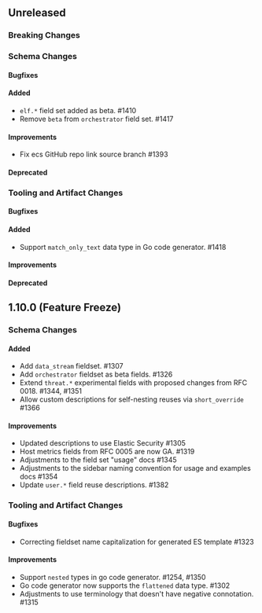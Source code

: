 <!-- When adding an entry to the Changelog:

- Please follow the Keep a Changelog: http://keepachangelog.com/ guidelines.
- Please insert your changelog line ordered by PR ID.
- Make sure you add your entry to the correct section (schema or tooling).

Thanks, you're awesome :-) -->

## Unreleased

### Breaking Changes

### Schema Changes

#### Bugfixes

#### Added

* `elf.*` field set added as beta. #1410
* Remove `beta` from `orchestrator` field set. #1417

#### Improvements

* Fix ecs GitHub repo link source branch #1393

#### Deprecated

### Tooling and Artifact Changes

#### Bugfixes

#### Added

* Support `match_only_text` data type in Go code generator. #1418

#### Improvements

#### Deprecated

## 1.10.0 (Feature Freeze)

### Schema Changes

#### Added

* Add `data_stream` fieldset. #1307
* Add `orchestrator` fieldset as beta fields. #1326
* Extend `threat.*` experimental fields with proposed changes from RFC 0018. #1344, #1351
* Allow custom descriptions for self-nesting reuses via `short_override` #1366

#### Improvements

* Updated descriptions to use Elastic Security #1305
* Host metrics fields from RFC 0005 are now GA. #1319
* Adjustments to the field set "usage" docs #1345
* Adjustments to the sidebar naming convention for usage and examples docs #1354
* Update `user.*` field reuse descriptions. #1382

### Tooling and Artifact Changes

#### Bugfixes

* Correcting fieldset name capitalization for generated ES template #1323

#### Improvements

* Support `nested` types in go code generator. #1254, #1350
* Go code generator now supports the `flattened` data type. #1302
* Adjustments to use terminology that doesn't have negative connotation. #1315

<!-- All empty sections:

## Unreleased

### Schema Changes
### Tooling and Artifact Changes

#### Breaking changes

#### Bugfixes

#### Added

#### Improvements

#### Deprecated

-->
